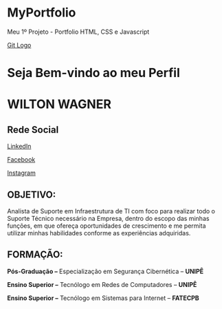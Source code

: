 # MyPortfolio
Meu 1º Projeto - Portfolio HTML, CSS e Javascript

[Git Logo](https://sujeitoprogramador.com/wp-content/uploads/2021/04/gitimage.png)

# Seja Bem-vindo ao meu Perfil
# WILTON WAGNER
## Rede Social

[LinkedIn](https://www.linkedin.com/in/wilton-wagner-5b734355/)

[Facebook](https://www.facebook.com/wagnersan7os)

[Instagram](https://www.instagram.com/wagnersan7os/)
## OBJETIVO:

Analista de Suporte em Infraestrutura de TI com foco para realizar todo o Suporte Técnico necessário na Empresa, dentro do escopo das minhas funções, em que ofereça oportunidades de crescimento e me permita utilizar minhas habilidades conforme as experiências adquiridas.

## FORMAÇÃO:

**Pós-Graduação –** Especialização em Segurança Cibernética – **UNIPÊ**

**Ensino Superior –** Tecnólogo em Redes de Computadores – **UNIPÊ**

**Ensino Superior –** Tecnólogo em Sistemas para Internet – **FATECPB**

